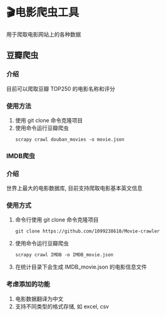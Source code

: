 # 🎬电影爬虫工具
用于爬取电影网站上的各种数据

## 豆瓣爬虫

### 介绍
目前可以爬取豆瓣 TOP250 的电影名称和评分

### 使用方法
1. 使用 git clone 命令克隆项目
2. 使用命令运行豆瓣爬虫
    ```
   scrapy crawl douban_movies -o movie.json
   ```
   
### IMDB爬虫
### 介绍
世界上最大的电影数据库, 目前支持爬取电影基本英文信息


### 使用方式
1. 命令行使用 git clone 命令克隆项目
    ```
    git clone https://github.com/1099238610/Movie-crawler
    ```
2. 使用命令运行豆瓣爬虫
    ```
   scrapy crawl IMDB -o IMDB_movie.json
   ```
3. 在统计目录下会生成 IMDB_movie.json 的电影信息文件

### 考虑添加的功能
1. 电影数据翻译为中文
2. 支持不同类型的格式存储, 如 excel, csv

